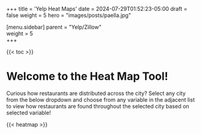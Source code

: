 +++
title = 'Yelp Heat Maps'
date = 2024-07-29T01:52:23-05:00
draft = false
weight = 5
hero = "images/posts/paella.jpg"

[menu.sidebar]
parent = "Yelp/Zillow"            
weight = 5  
+++

{{< toc >}}

# Welcome to the Heat Map Tool!

Curious how restaurants are distributed across the city? Select any city from the below dropdown and choose from any variable in the adjacent list to view how restaurants are found throughout the selected city based on selected variable!

{{< heatmap >}}